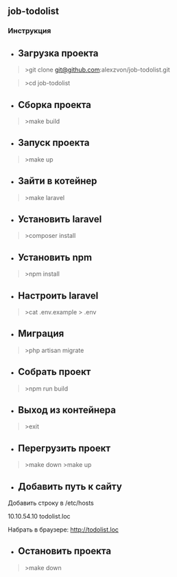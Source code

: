 ## job-todolist

### Инструкция

* ## Загрузка проекта

>\>git clone git@github.com:alexzvon/job-todolist.git

>\>cd job-todolist
* ## Сборка проекта

>\>make build
* ## Запуск проекта

>\>make up
* ## Зайти в котейнер

>\>make laravel
* ## Установить laravel

>\>composer install
* ## Установить npm

>\>npm install
* ## Настроить laravel

>\>cat .env.example \> .env

* ## Миграция

>\>php artisan migrate
* ## Собрать проект

>\>npm run build
* ## Выход из контейнера

>\>exit
* ## Перегрузить проект

>\>make down
>\>make up

* ## Добавить путь к сайту

Добавить строку в /etc/hosts  

10.10.54.10     todolist.loc


Набрать в браузере: http://todolist.loc

* ## Остановить проекта

>\>make down
